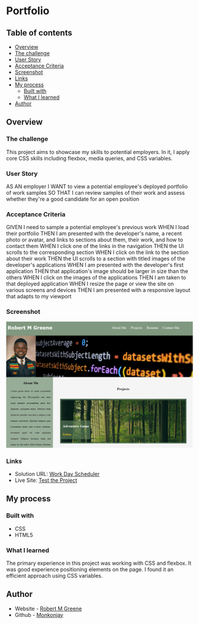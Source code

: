 # Portfolio

## Table of contents

- [Overview](#overview)
 - [The challenge](#the-challenge)
  - [User Story](#user-story)
  - [Acceptance Criteria](#acceptance-criteria)
  - [Screenshot](#screenshot)
  - [Links](#links)
- [My process](#my-process)
  - [Built with](#built-with)
  - [What I learned](#what-i-learned)
- [Author](#author)



## Overview

### The challenge

This project aims to showcase my skills to potential employers. In it, I apply core CSS skills including flexbox, media queries, and CSS variables. 

### User Story

AS AN employer
I WANT to view a potential employee's deployed portfolio of work samples
SO THAT I can review samples of their work and assess whether they're a good candidate for an open position

### Acceptance Criteria

GIVEN I need to sample a potential employee's previous work
WHEN I load their portfolio
THEN I am presented with the developer's name, a recent photo or avatar, and links to sections about them, their work, and how to contact them
WHEN I click one of the links in the navigation
THEN the UI scrolls to the corresponding section
WHEN I click on the link to the section about their work
THEN the UI scrolls to a section with titled images of the developer's applications
WHEN I am presented with the developer's first application
THEN that application's image should be larger in size than the others
WHEN I click on the images of the applications
THEN I am taken to that deployed application
WHEN I resize the page or view the site on various screens and devices
THEN I am presented with a responsive layout that adapts to my viewport

### Screenshot

![](./assets/images/screenshot.png)

### Links

- Solution URL: [Work Day Scheduler](https://github.com/Monkonjay/Portfolio.git)
- Live Site: [Test the Project](https://monkonjay.github.io/Portfolio/)

## My process

### Built with

- CSS
- HTML5


### What I learned

The primary experience in this project was working with CSS and flexbox. It was good experience positioning elements on the page. I found it an efficient approach using CSS variables.


## Author

- Website - [Robert M Greene]( https://monkonjay.github.io/Portforlio-Page/)
- Github - [Monkonjay](https://github.com/Monkonjay)
